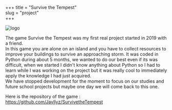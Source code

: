 +++
title = "Survive the Tempest"  
slug = "project"	
+++

<img src="../images/logo.jpg" alt="logo" id="logo"/> 
 
The game Survive the Tempest was my first real project started in 2019 with a friend.  
  In this game you are alone on an island and you have to collect resources to improve your buildings to survive an approaching storm.
It was coded in Python during about 5 months, we wanted to do our best even if its was difficult, when we started I didn't know anything 
about Python so I had to learn while I was working on the project but it was really cool to immediately apply the knowledge I had just acquired.   
  We have stopped development for the moment to focus on our studies and future school projects but maybe one day we will come back to this one.

Here is the repository of the game : https://github.com/Jayllyz/SurvivetheTempest   


